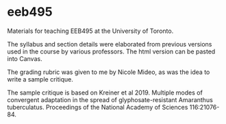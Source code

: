 # eeb495

Materials for teaching EEB495 at the University of Toronto. 

The syllabus and section details were elaborated from previous versions used in the course by various professors. The html version can be pasted into Canvas.

The grading rubric was given to me by Nicole Mideo, as was the idea to write a sample critique.

The sample critique is based on Kreiner et al 2019. Multiple modes of convergent adaptation in the spread of glyphosate-resistant Amaranthus tuberculatus. Proceedings of the National Academy of Sciences 116:21076-84.
